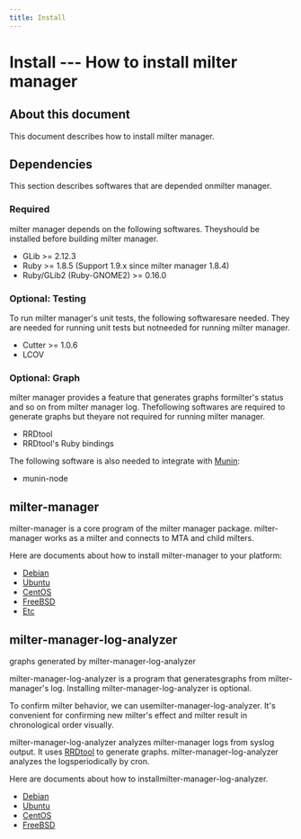 ```yaml
---
title: Install
---
```


# Install --- How to install milter manager

## About this document

This document describes how to install milter manager.

## Dependencies

This section describes softwares that are depended onmilter manager.

### Required

milter manager depends on the following softwares. Theyshould be installed before building milter manager.

* GLib &gt;= 2.12.3
* Ruby &gt;= 1.8.5 (Support 1.9.x since milter manager 1.8.4)
* Ruby/GLib2 (Ruby-GNOME2) &gt;= 0.16.0

### Optional: Testing

To run milter manager's unit tests, the following softwaresare needed. They are needed for running unit tests but notneeded for running milter manager.

* Cutter &gt;= 1.0.6
* LCOV

### Optional: Graph

milter manager provides a feature that generates graphs formilter's status and so on from milter manager log. Thefollowing softwares are required to generate graphs but theyare not required for running milter manager.

* RRDtool
* RRDtool's Ruby bindings

The following software is also needed to integrate with [Munin](http://munin-monitoring.org/):

* munin-node

## milter-manager

milter-manager is a core program of the milter manager package. milter-manager works as a milter and connects to MTA and child milters.

Here are documents about how to install milter-manager to your platform:

* [Debian](debian.html)
* [Ubuntu](ubuntu.html)
* [CentOS](centos.html)
* [FreeBSD](freebsd.html)
* [Etc](others.html)

## milter-manager-log-analyzer

graphs generated by milter-manager-log-analyzer

milter-manager-log-analyzer is a program that generatesgraphs from milter-manager's log. Installing milter-manager-log-analyzer is optional.

To confirm milter behavior, we can usemilter-manager-log-analyzer. It's convenient for confirming new milter's effect and milter result in chronological order visually.

milter-manager-log-analyzer analyzes milter-manager logs from syslog output. It uses [RRDtool](http://oss.oetiker.ch/rrdtool/) to generate graphs. milter-manager-log-analyzer analyzes the logsperiodically by cron.

Here are documents about how to installmilter-manager-log-analyzer.

* [Debian](debian-options.html)
* [Ubuntu](ubuntu-options.html)
* [CentOS](centos-options.html)
* [FreeBSD](freebsd-options.html)

